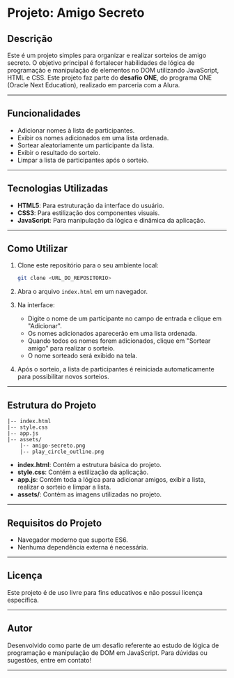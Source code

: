 # Projeto: Amigo Secreto

## Descrição
Este é um projeto simples para organizar e realizar sorteios de amigo secreto. O objetivo principal é fortalecer habilidades de lógica de programação e manipulação de elementos no DOM utilizando JavaScript, HTML e CSS. Este projeto faz parte do **desafio ONE**, do programa ONE (Oracle Next Education), realizado em parceria com a Alura.

---

## Funcionalidades
- Adicionar nomes à lista de participantes.
- Exibir os nomes adicionados em uma lista ordenada.
- Sortear aleatoriamente um participante da lista.
- Exibir o resultado do sorteio.
- Limpar a lista de participantes após o sorteio.

---

## Tecnologias Utilizadas
- **HTML5**: Para estruturação da interface do usuário.
- **CSS3**: Para estilização dos componentes visuais.
- **JavaScript**: Para manipulação da lógica e dinâmica da aplicação.

---

## Como Utilizar
1. Clone este repositório para o seu ambiente local:
   ```bash
   git clone <URL_DO_REPOSITORIO>
   ```

2. Abra o arquivo `index.html` em um navegador.

3. Na interface:
   - Digite o nome de um participante no campo de entrada e clique em "Adicionar".
   - Os nomes adicionados aparecerão em uma lista ordenada.
   - Quando todos os nomes forem adicionados, clique em "Sortear amigo" para realizar o sorteio.
   - O nome sorteado será exibido na tela.

4. Após o sorteio, a lista de participantes é reiniciada automaticamente para possibilitar novos sorteios.

---

## Estrutura do Projeto

```
|-- index.html
|-- style.css
|-- app.js
|-- assets/
    |-- amigo-secreto.png
    |-- play_circle_outline.png
```

- **index.html**: Contém a estrutura básica do projeto.
- **style.css**: Contém a estilização da aplicação.
- **app.js**: Contém toda a lógica para adicionar amigos, exibir a lista, realizar o sorteio e limpar a lista.
- **assets/**: Contém as imagens utilizadas no projeto.

---

## Requisitos do Projeto
- Navegador moderno que suporte ES6.
- Nenhuma dependência externa é necessária.


---

## Licença
Este projeto é de uso livre para fins educativos e não possui licença específica.

---

## Autor
Desenvolvido como parte de um desafio referente ao estudo de lógica de programação e manipulação de DOM em JavaScript. Para dúvidas ou sugestões, entre em contato!

---


